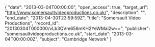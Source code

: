 {
  "date": "2013-03-04T00:00:00", 
  "open_access": true, 
  "target_url": "http://www.somersaultvideoproductions.co.uk/", 
  "description": "", 
  "end_date": "2013-04-30T23:59:59Z", 
  "title": "Somersault Video Productions", 
  "record_id": "20130304T000000/vLb3QVm656mKH2YeWMai2w==", 
  "publisher": "somersaultvideoproductions.co.uk", 
  "start_date": "2013-03-04T00:00:00Z", 
  "subject": "Cambridge Network"
}

